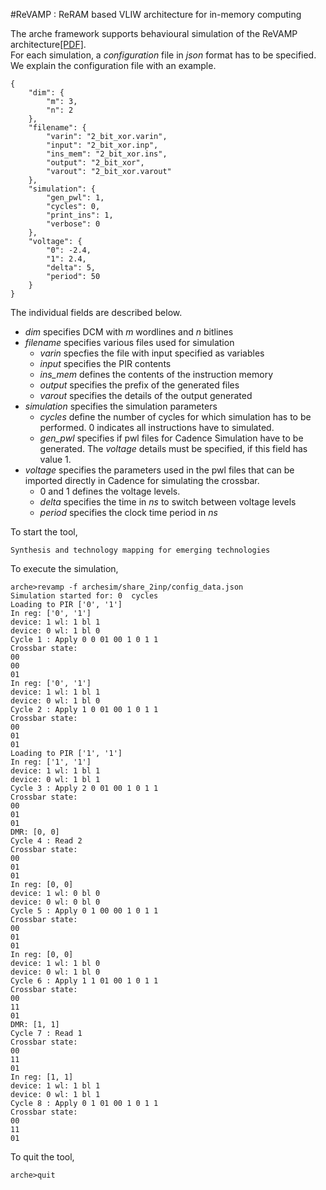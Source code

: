 #ReVAMP : ReRAM based VLIW architecture for in-memory computing 



The arche framework supports behavioural simulation of the ReVAMP architecture[[PDF]](https://ieeexplore.ieee.org/document/7927095).  
For each simulation, a *configuration* file in *json* format has to be specified. We explain the configuration file with an example.

```
{
    "dim": {
        "m": 3,
        "n": 2
    },
    "filename": {
        "varin": "2_bit_xor.varin",
        "input": "2_bit_xor.inp",
        "ins_mem": "2_bit_xor.ins",
        "output": "2_bit_xor",
        "varout": "2_bit_xor.varout"
    },
    "simulation": {
        "gen_pwl": 1,
        "cycles": 0,
        "print_ins": 1,
        "verbose": 0
    },
    "voltage": {
        "0": -2.4,
        "1": 2.4,
        "delta": 5,
        "period": 50
    }
}
```

The individual fields are described below.

+ *dim* specifies DCM with *m* wordlines and *n* bitlines
+ *filename* specifies various files used for simulation
  + *varin* specfies the file with input specified as variables
  + *input* specifies the PIR contents
  + *ins_mem* defines the contents of the instruction memory
  + *output* specifies the prefix of the generated files
  + *varout* specifies the details of the output generated
+ *simulation* specifies the simulation parameters
  + *cycles* define the number of cycles for which simulation has to be performed. 0 indicates all instructions have to simulated.
  + *gen_pwl* specifies if pwl files for Cadence Simulation have to be generated. The *voltage* details must be specified, if this field has value 1.
+ *voltage* specifies the parameters used in the pwl files that can be imported directly in Cadence for simulating the crossbar.
  + 0 and 1 defines the voltage levels.
  + *delta* specifies the time in *ns* to switch between voltage levels
  + *period* specifies the clock time period in *ns* 


To start the tool, 
``` $ python3 arche.py 
Synthesis and technology mapping for emerging technologies
```

To execute the simulation, 
```
arche>revamp -f archesim/share_2inp/config_data.json 
Simulation started for: 0  cycles
Loading to PIR ['0', '1']
In reg: ['0', '1']
device: 1 wl: 1 bl 1
device: 0 wl: 1 bl 0
Cycle 1 : Apply 0 0 01 00 1 0 1 1
Crossbar state:
00
00
01
In reg: ['0', '1']
device: 1 wl: 1 bl 1
device: 0 wl: 1 bl 0
Cycle 2 : Apply 1 0 01 00 1 0 1 1
Crossbar state:
00
01
01
Loading to PIR ['1', '1']
In reg: ['1', '1']
device: 1 wl: 1 bl 1
device: 0 wl: 1 bl 1
Cycle 3 : Apply 2 0 01 00 1 0 1 1
Crossbar state:
00
01
01
DMR: [0, 0]
Cycle 4 : Read 2
Crossbar state:
00
01
01
In reg: [0, 0]
device: 1 wl: 0 bl 0
device: 0 wl: 0 bl 0
Cycle 5 : Apply 0 1 00 00 1 0 1 1
Crossbar state:
00
01
01
In reg: [0, 0]
device: 1 wl: 1 bl 0
device: 0 wl: 1 bl 0
Cycle 6 : Apply 1 1 01 00 1 0 1 1
Crossbar state:
00
11
01
DMR: [1, 1]
Cycle 7 : Read 1
Crossbar state:
00
11
01
In reg: [1, 1]
device: 1 wl: 1 bl 1
device: 0 wl: 1 bl 1
Cycle 8 : Apply 0 1 01 00 1 0 1 1
Crossbar state:
00
11
01
```

To quit the tool,

```arche>quit```